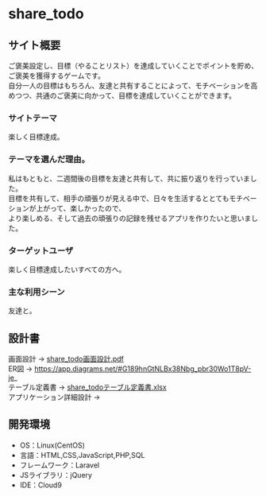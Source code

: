 # share_todo

## サイト概要
ご褒美設定し、目標（やることリスト）を達成していくことでポイントを貯め、ご褒美を獲得するゲームです。
<br>自分一人の目標はもちろん、友達と共有することによって、モチベーションを高めつつ、共通のご褒美に向かって、目標を達成していくことができます。


### サイトテーマ
楽しく目標達成。


### テーマを選んだ理由。
私はもともと、二週間後の目標を友達と共有して、共に振り返りを行っていました。<br>
目標を共有して、相手の頑張りが見える中で、日々を生活するととてもモチベーションが上がって、楽しかったので、<br>
より楽しめる、そして過去の頑張りの記録を残せるアプリを作りたいと思いました。

### ターゲットユーザ
楽しく目標達成したいすべての方へ。

### 主な利用シーン
友達と。

## 設計書
画面設計 → [share_todo画面設計.pdf](https://github.com/ayamiyokoi/share_todo/files/7193209/share_todo.pdf)<br>
ER図 → https://app.diagrams.net/#G189hnGtNLBx38Nbg_pbr30Wo1T8pV-je_
<br>
テーブル定義書 → [share_todoテーブル定義書.xlsx](https://github.com/ayamiyokoi/share_todo/files/7193210/share_todo.xlsx)
<br>
アプリケーション詳細設計 → 


## 開発環境
- OS：Linux(CentOS)
- 言語：HTML,CSS,JavaScript,PHP,SQL
- フレームワーク：Laravel
- JSライブラリ：jQuery
- IDE：Cloud9



